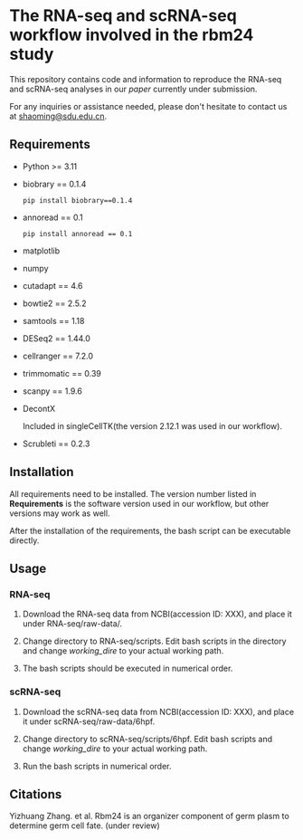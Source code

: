 # The RNA-seq and scRNA-seq workflow involved in the rbm24 study

This repository contains code and information to reproduce
the RNA-seq and scRNA-seq analyses in our *paper* currently
under submission.

For any inquiries or assistance needed, please don't hesitate
to contact us at shaoming@sdu.edu.cn.

## Requirements

- Python >= 3.11

- biobrary == 0.1.4

    `pip install biobrary==0.1.4`

- annoread == 0.1

    `pip install annoread == 0.1`

- matplotlib

- numpy

- cutadapt == 4.6

- bowtie2 == 2.5.2

- samtools == 1.18

- DESeq2 == 1.44.0

- cellranger == 7.2.0

- trimmomatic == 0.39

- scanpy == 1.9.6

- DecontX

    Included in singleCellTK(the version 2.12.1 was used in our workflow).

- Scrubleti == 0.2.3

## Installation

All requirements need to be installed. The version number listed in
**Requirements** is the software version used in our workflow,
but other versions may work as well.

After the installation of the requirements, the bash script
can be executable directly.

## Usage

### RNA-seq

1. Download the RNA-seq data from NCBI(accession ID: XXX), and place it under RNA-seq/raw-data/.

2. Change directory to RNA-seq/scripts. Edit bash scripts in the directory and change *working_dire* to
your actual working path.

3. The bash scripts should be executed in numerical order.


### scRNA-seq

1. Download the scRNA-seq data from NCBI(accession ID: XXX), and place it under scRNA-seq/raw-data/6hpf.

2. Change directory to scRNA-seq/scripts/6hpf. Edit bash scripts and change *working_dire* to your actual working path.

3. Run the bash scripts in numerical order.

## Citations

Yizhuang Zhang. et al. Rbm24 is an organizer component of germ plasm to determine germ cell fate. (under review)

